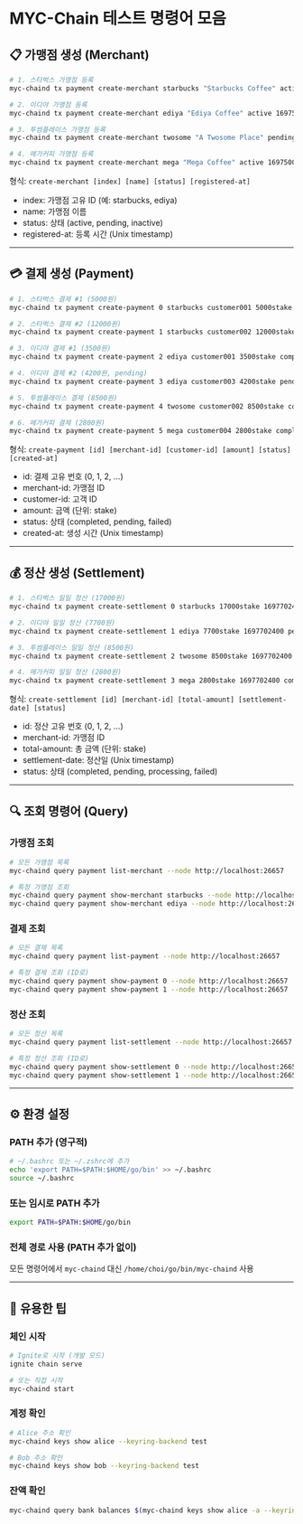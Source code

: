 # MYC-Chain 테스트 명령어 모음

## 📋 가맹점 생성 (Merchant)

```bash
# 1. 스타벅스 가맹점 등록
myc-chaind tx payment create-merchant starbucks "Starbucks Coffee" active 1697500000 --from alice --chain-id mycchain --node http://localhost:26657 -y

# 2. 이디야 가맹점 등록
myc-chaind tx payment create-merchant ediya "Ediya Coffee" active 1697500100 --from alice --chain-id mycchain --node http://localhost:26657 -y

# 3. 투썸플레이스 가맹점 등록
myc-chaind tx payment create-merchant twosome "A Twosome Place" pending 1697500200 --from alice --chain-id mycchain --node http://localhost:26657 -y

# 4. 메가커피 가맹점 등록
myc-chaind tx payment create-merchant mega "Mega Coffee" active 1697500300 --from bob --chain-id mycchain --node http://localhost:26657 -y
```

형식: `create-merchant [index] [name] [status] [registered-at]`
- index: 가맹점 고유 ID (예: starbucks, ediya)
- name: 가맹점 이름
- status: 상태 (active, pending, inactive)
- registered-at: 등록 시간 (Unix timestamp)

---

## 💳 결제 생성 (Payment)

```bash
# 1. 스타벅스 결제 #1 (5000원)
myc-chaind tx payment create-payment 0 starbucks customer001 5000stake completed 1697600000 --from alice --chain-id mycchain --node http://localhost:26657 -y

# 2. 스타벅스 결제 #2 (12000원)
myc-chaind tx payment create-payment 1 starbucks customer002 12000stake completed 1697600100 --from alice --chain-id mycchain --node http://localhost:26657 -y

# 3. 이디야 결제 #1 (3500원)
myc-chaind tx payment create-payment 2 ediya customer001 3500stake completed 1697600200 --from alice --chain-id mycchain --node http://localhost:26657 -y

# 4. 이디야 결제 #2 (4200원, pending)
myc-chaind tx payment create-payment 3 ediya customer003 4200stake pending 1697600300 --from alice --chain-id mycchain --node http://localhost:26657 -y

# 5. 투썸플레이스 결제 (8500원)
myc-chaind tx payment create-payment 4 twosome customer002 8500stake completed 1697600400 --from bob --chain-id mycchain --node http://localhost:26657 -y

# 6. 메가커피 결제 (2800원)
myc-chaind tx payment create-payment 5 mega customer004 2800stake completed 1697600500 --from bob --chain-id mycchain --node http://localhost:26657 -y
```

형식: `create-payment [id] [merchant-id] [customer-id] [amount] [status] [created-at]`
- id: 결제 고유 번호 (0, 1, 2, ...)
- merchant-id: 가맹점 ID
- customer-id: 고객 ID
- amount: 금액 (단위: stake)
- status: 상태 (completed, pending, failed)
- created-at: 생성 시간 (Unix timestamp)

---

## 💰 정산 생성 (Settlement)

```bash
# 1. 스타벅스 일일 정산 (17000원)
myc-chaind tx payment create-settlement 0 starbucks 17000stake 1697702400 completed --from alice --chain-id mycchain --node http://localhost:26657 -y

# 2. 이디야 일일 정산 (7700원)
myc-chaind tx payment create-settlement 1 ediya 7700stake 1697702400 pending --from alice --chain-id mycchain --node http://localhost:26657 -y

# 3. 투썸플레이스 일일 정산 (8500원)
myc-chaind tx payment create-settlement 2 twosome 8500stake 1697702400 processing --from bob --chain-id mycchain --node http://localhost:26657 -y

# 4. 메가커피 일일 정산 (2800원)
myc-chaind tx payment create-settlement 3 mega 2800stake 1697702400 completed --from bob --chain-id mycchain --node http://localhost:26657 -y
```

형식: `create-settlement [id] [merchant-id] [total-amount] [settlement-date] [status]`
- id: 정산 고유 번호 (0, 1, 2, ...)
- merchant-id: 가맹점 ID
- total-amount: 총 금액 (단위: stake)
- settlement-date: 정산일 (Unix timestamp)
- status: 상태 (completed, pending, processing, failed)

---

## 🔍 조회 명령어 (Query)

### 가맹점 조회
```bash
# 모든 가맹점 목록
myc-chaind query payment list-merchant --node http://localhost:26657

# 특정 가맹점 조회
myc-chaind query payment show-merchant starbucks --node http://localhost:26657
myc-chaind query payment show-merchant ediya --node http://localhost:26657
```

### 결제 조회
```bash
# 모든 결제 목록
myc-chaind query payment list-payment --node http://localhost:26657

# 특정 결제 조회 (ID로)
myc-chaind query payment show-payment 0 --node http://localhost:26657
myc-chaind query payment show-payment 1 --node http://localhost:26657
```

### 정산 조회
```bash
# 모든 정산 목록
myc-chaind query payment list-settlement --node http://localhost:26657

# 특정 정산 조회 (ID로)
myc-chaind query payment show-settlement 0 --node http://localhost:26657
myc-chaind query payment show-settlement 1 --node http://localhost:26657
```

---

## ⚙️ 환경 설정

### PATH 추가 (영구적)
```bash
# ~/.bashrc 또는 ~/.zshrc에 추가
echo 'export PATH=$PATH:$HOME/go/bin' >> ~/.bashrc
source ~/.bashrc
```

### 또는 임시로 PATH 추가
```bash
export PATH=$PATH:$HOME/go/bin
```

### 전체 경로 사용 (PATH 추가 없이)
모든 명령어에서 `myc-chaind` 대신 `/home/choi/go/bin/myc-chaind` 사용

---

## 📝 유용한 팁

### 체인 시작
```bash
# Ignite로 시작 (개발 모드)
ignite chain serve

# 또는 직접 시작
myc-chaind start
```

### 계정 확인
```bash
# Alice 주소 확인
myc-chaind keys show alice --keyring-backend test

# Bob 주소 확인
myc-chaind keys show bob --keyring-backend test
```

### 잔액 확인
```bash
myc-chaind query bank balances $(myc-chaind keys show alice -a --keyring-backend test) --node http://localhost:26657
```
